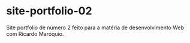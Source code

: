 # site-portfolio-02
Site portfolio de número 2 feito para a matéria de desenvolvimento Web com Ricardo Maróquio.

